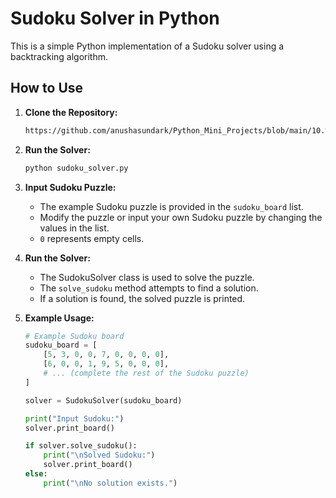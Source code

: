 # Sudoku Solver in Python

This is a simple Python implementation of a Sudoku solver using a backtracking algorithm.

## How to Use

1. **Clone the Repository:**

    ```bash
    https://github.com/anushasundark/Python_Mini_Projects/blob/main/10.%20Sudoku%20Solver/sudoku_solver.py
    ```

2. **Run the Solver:**

    ```bash
    python sudoku_solver.py
    ```

3. **Input Sudoku Puzzle:**

    - The example Sudoku puzzle is provided in the `sudoku_board` list.
    - Modify the puzzle or input your own Sudoku puzzle by changing the values in the list.
    - `0` represents empty cells.

4. **Run the Solver:**

    - The SudokuSolver class is used to solve the puzzle.
    - The `solve_sudoku` method attempts to find a solution.
    - If a solution is found, the solved puzzle is printed.

5. **Example Usage:**

    ```python
    # Example Sudoku board
    sudoku_board = [
        [5, 3, 0, 0, 7, 0, 0, 0, 0],
        [6, 0, 0, 1, 9, 5, 0, 0, 0],
        # ... (complete the rest of the Sudoku puzzle)
    ]

    solver = SudokuSolver(sudoku_board)

    print("Input Sudoku:")
    solver.print_board()

    if solver.solve_sudoku():
        print("\nSolved Sudoku:")
        solver.print_board()
    else:
        print("\nNo solution exists.")
    ```
